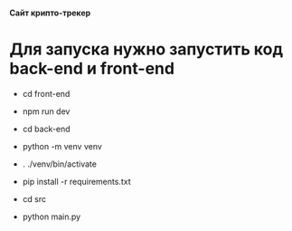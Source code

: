 #### Сайт крипто-трекер
 # Для запуска нужно запустить код back-end и front-end

- cd front-end
- npm run dev

- cd back-end
- python -m venv venv
- . ./venv/bin/activate
- pip install -r requirements.txt
- cd src
- python main.py
